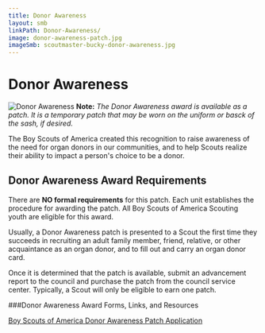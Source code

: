 ```yaml
---
title: Donor Awareness
layout: smb
linkPath: Donor-Awareness/
image: donor-awareness-patch.jpg
imageSmb: scoutmaster-bucky-donor-awareness.jpg
---
```


# Donor Awareness

<div class="D(f) Fxd(c)--s">
<div class="Ta(c) Pt(1em)--s">

![Donor Awareness]({{imageSmb}})
**Note:** *The Donor Awareness award is available as a patch. It is a temporary patch that may be worn on the uniform or basck of the sash, if desired.*
</div>

<div>

The Boy Scouts of America created this recognition to raise awareness of the need for organ donors in our communities, and to help Scouts realize their ability to impact a person's choice to be a donor.

</div></div>

## Donor Awareness Award Requirements

There are **NO formal requirements** for this patch. Each unit establishes the procedure for awarding the patch. All Boy Scouts of America Scouting youth are eligible for this award.

Usually, a Donor Awareness patch is presented to a Scout the first time they succeeds in recruiting an adult family member, friend, relative, or other acquaintance as an organ donor, and to fill out and carry an organ donor card.

Once it is determined that the patch is available, submit an advancement report to the council and purchase the patch from the council service center. Typically, a Scout will only be eligible to earn one patch.


###Donor Awareness Award Forms, Links, and Resources

[Boy Scouts of America Donor Awareness Patch Application](https://filestore.scouting.org/filestore/boyscouts/pdf/512-015_WB.pdf)

